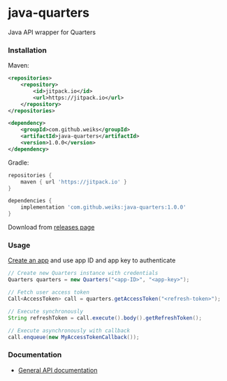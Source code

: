 # java-quarters
Java API wrapper for Quarters
### Installation
Maven:
```xml
<repositories>
	<repository>
	    <id>jitpack.io</id>
		<url>https://jitpack.io</url>
    </repository>
</repositories>

<dependency>
	<groupId>com.github.weiks</groupId>
	<artifactId>java-quarters</artifactId>
	<version>1.0.0</version>
</dependency>
```
Gradle:
```groovy
repositories {
    maven { url 'https://jitpack.io' }
}

dependencies {
    implementation 'com.github.weiks:java-quarters:1.0.0'
}
```
Download from [releases page](https://github.com/weiks/java-quarters/releases)
### Usage
[Create an app](http://poq.gg/apps/create/new) and use app ID and app key to authenticate
```java
// Create new Quarters instance with credentials
Quarters quarters = new Quarters("<app-ID>", "<app-key>");

// Fetch user access token
Call<AccessToken> call = quarters.getAccessToken("<refresh-token>");

// Execute synchronously
String refreshToken = call.execute().body().getRefreshToken();

// Execute asynchronously with callback
call.enqueue(new MyAccessTokenCallback());
```
### Documentation
- [General API documentation](https://weiks.github.io/quarters-docs/)